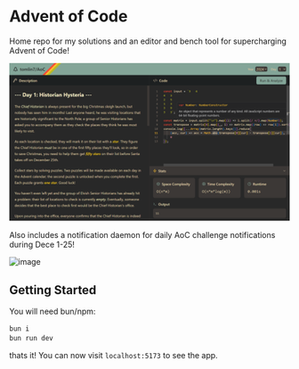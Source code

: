 # Advent of Code

Home repo for my solutions and an editor and bench tool for supercharging Advent of Code! 

![screenshot](.github/image.png)

Also includes a notification daemon for daily AoC challenge notifications during Dece 1-25!

![image](https://github.com/user-attachments/assets/1a35c2e1-dd45-48e6-8d60-969355760652)


## Getting Started

You will need bun/npm:

```bash
bun i
bun run dev
```

thats it! You can now visit `localhost:5173` to see the app.

